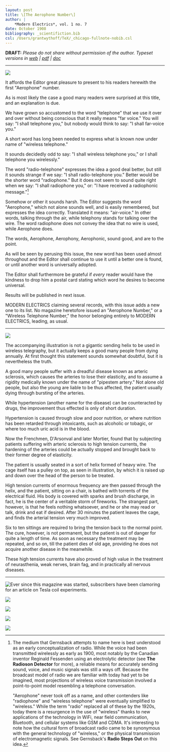 ```yaml
---
layout: post
title: \[The Aerophone Number\]
author: |
    *Modern Electrics*, vol. 1 no. 7
date: October 1908
bibliography: _scientifiction.bib
csl: /Users/grantwythoff/TeX/_chicago-fullnote-nobib.csl
---
```


**DRAFT:** *Please do not share without permission of the author. Typeset versions in  [web](http://gernsback.wythoff.net/190810_the_aerophone_number.html) \| [pdf](https://github.com/gwijthoff/perversity_of_things/blob/gh-pages/typeset_drafts/190810_the_aerophone_number.pdf?raw=true) \| [doc](https://github.com/gwijthoff/perversity_of_things/blob/gh-pages/typeset_drafts/190810_the_aerophone_number.docx)*

* * * * * * * * 

![](images/me_cover_aerophone.jpg)

It affords the Editor great pleasure to present to his readers herewith the first "Aerophone" number.

As is most likely the case a good many readers were surprised at this title, and an explanation is due.

We have grown so accustomed to the word "telephone" that we use it over and over without being conscious that it really means "far voice."  You will say: "I shall telephone you," but nobody would think to say: "I shall far-voice you."

A short word has long been needed to express what is known now under name of "wireless telephone."

It sounds decidedly odd to say: "I shall wireless telephone you," or I shall telephone you wirelessly."

The word "radio-telephone" expresses the idea a good deal better, but still it sounds strange if we say: "I shall radio-telephone you."  Better would be the shorter word "radiophone."  But it does not seem to sound quite right when we say: "I shall radiophone you," or: "I have received a radiophonic message."[^pho]

Somehow or other it sounds harsh.  The Editor suggests the word "Aerophone," which not alone sounds well, and is easily remembered, but expresses the idea correctly.  Translated it means: "air-voice."  In other words, talking through the air, while telephony stands for talking over the wire.  The word radiophone does not convey the idea that no wire is used, while Aerophone does.

The words, Aerophone, Aerophony, Aerophonic, sound good, and are to the point.

As will be seen by perusing this issue, the new word has been used almost throughout and the Editor shall continue to use it until a better one is found, or until another word is universally adopted.

The Editor shall furthermore be grateful if *every* reader would have the kindness to drop him a postal card stating which word he desires to become universal.

Results will be published in next issue.

MODERN ELECTRICS claiming several records, with this issue adds a new one to its list.  No magazine heretofore issued an "Aerophone Number," or a "Wireless Telephone Number," the honor belonging entirely to MODERN ELECTRICS, leading, as usual.

* * * * * * * * * * * 

![](images/electrical_baths.png)

The accompanying illustration is not a gigantic sending helix to be used in wireless telegraphy, but it actually keeps a good many people from dying annually.  At first thought this statement sounds somewhat doubtful, but it is nevertheless the truth.

A good many people suffer with a dreadful disease known as arteric sclerosis, which causes the arteries to lose their elasticity, and to assume a rigidity medically known under the name of "pipestem artery."  Not alone old people, but also the young are liable to be thus affected, the patient usually dying through bursting of the arteries.

While hypertension (another name for the disease) can be counteracted by drugs, the improvement thus effected is only of short duration.

Hypertension is caused through slow and poor nutrition, or where nutrition has been retarded through intoxicants, such as alcoholic or tobagic, or where too much uric acid is in the blood.

Now the Frenchmen, D'Arsonval and later Mortier, found that by subjecting patients suffering with arteric sclerosis to high tension currents, the hardening of the arteries could be actually stopped and brought back to their former degree of elasticity.

The patient is usually seated in a sort of helix formed of heavy wire.  The cage itself has a pulley on top, as seen in illustration, by which it is raised up and down over the head of the person to be treated.

High tension currents of enormous frequency are then passed through the helix, and the patient, sitting on a chair, is bathed with torrents of the electrical fluid.  His body is covered with sparks and brush discharge, in fact, he is the center of a veritable storm of fireworks.  The strangest part, however, is that he feels nothing whatsoever, and he or she may read or talk, drink and eat if desired.  After 30 minutes the patient leaves the cage, and finds the arterial tension very much improved.

Six to ten sittings are required to bring the tension back to the normal point.  The cure, however, is not permanent, but the patient is out of danger for quite a length of time.  As soon as necessary the treatment may be repeated, and so on, till the patient dies of old age, providing he does not acquire another disease in the meanwhile.

These high tension currents have also proved of high value in the treatment of neurasthenia, weak nerves, brain fag, and in practically all nervous diseases.

* * * * * * * * * * * 

![Ever since this magazine was started, subscribers have been clamoring for an article on Tesla coil experiments.](images/tesla_coil1.png)

![](images/tesla_coil2.png)

![](images/tesla_coil3.png)

![](images/tesla_coil4.png)

![](images/tesla_coil5.png)

[^pho]:  The medium that Gernsback attempts to name here is best understood as an early conceptualization of radio.  While the voice had been transmitted wirelessly as early as 1900, most notably by the Canadian inventor Reginald Fessenden using an electrolytic detector (see **The Radioson Detector** for more), a reliable means for accurately sending sound, voice, and music signals was still a ways off.  Because the broadcast model of radio we are familiar with today had yet to be imagined, most projections of wireless voice transmission involved a point-to-point model resembling a telephone conversation.

    "Aerophone" never took off as a name, and other contenders like "radiophone" and "wireless telephone" were eventually simplified to "wireless."  While the term "radio" replaced all of these by the 1920s, today there is a resurgence in the use of "wireless" thanks to new applications of the technology in WiFi, near field communication, Bluetooth, and cellular systems like GSM and CDMA.  It's interesting to note how the cultural form of broadcast radio came to be synonymous with the general technology of "wireless," or the physical transmission of electromagnetic signals.  See Gernsback's **Radio Steps Out** on this idea.